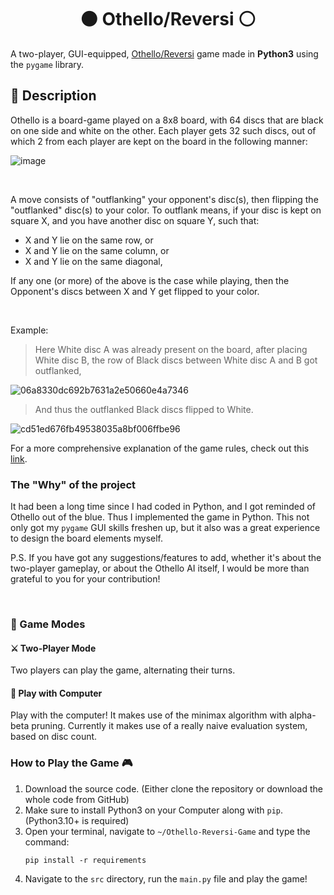 <h1 align="center">⚫ Othello/Reversi ⚪ </h1>

A two-player, GUI-equipped, [Othello/Reversi](https://www.worldothello.org/about/about-othello/othello-rules/official-rules/english) game made in **Python3** using the `pygame` library.

## 📜 Description
Othello is a board-game played on a 8x8 board, with 64 discs that are black on one side and white on the other. Each player gets 32 such discs, out of which 2 from each player are kept on the board in the following manner:

![image](https://github.com/TERNION-1121/Othello-Reversi-Game/assets/97667653/ea03fdd8-9abc-4b14-bdc9-7d983fb38041)

<br>

A move consists of "outflanking" your opponent's disc(s), then flipping the "outflanked" disc(s) to your color.
To outflank means, if your disc is kept on square X, and you have another disc on square Y, such that:
- X and Y lie on the same row, or
- X and Y lie on the same column, or
- X and Y lie on the same diagonal,

If any one (or more) of the above is the case while playing, then the Opponent's discs between X and Y get flipped to your color.

<br>

Example:

> Here White disc A was already present on the board, after placing White disc B, the row of Black discs between White disc A and B got outflanked,

![06a8330dc692b7631a2e50660e4a7346](https://github.com/TERNION-1121/Othello-Reversi-Game/assets/97667653/84feed70-ee16-4f4f-baad-39a3ecc148ed)

> And thus the outflanked Black discs flipped to White.

![cd51ed676fb49538035a8bf006ffbe96](https://github.com/TERNION-1121/Othello-Reversi-Game/assets/97667653/bafe9059-7a32-4d93-aaa2-bfc97a311fce)

For a more comprehensive explanation of the game rules, check out this [link](https://www.worldothello.org/about/about-othello/othello-rules/official-rules/english).

### The "Why" of the project

It had been a long time since I had coded in Python, and I got reminded of Othello out of the blue. Thus I implemented the game in Python. 
This not only got my `pygame` GUI skills freshen up, but it also was a great experience to design the board elements myself.

P.S. If you have got any suggestions/features to add, whether it's about the two-player gameplay, or about the Othello AI itself, I would be more than grateful to you for your contribution!

<br>

### 🎯 Game Modes

#### ⚔ Two-Player Mode 
Two players can play the game, alternating their turns.

#### 🤖 Play with Computer
Play with the computer! It makes use of the minimax algorithm with alpha-beta pruning. Currently it makes use of a really naive evaluation system, based on disc count.

### How to Play the Game 🎮
1. Download the source code. (Either clone the repository or download the whole code from GitHub)
2. Make sure to install Python3 on your Computer along with `pip`. (Python3.10+ is required)
3. Open your terminal, navigate to `~/Othello-Reversi-Game` and type the command:
   ```
   pip install -r requirements
   ```
5. Navigate to the `src` directory, run the `main.py` file and play the game!
